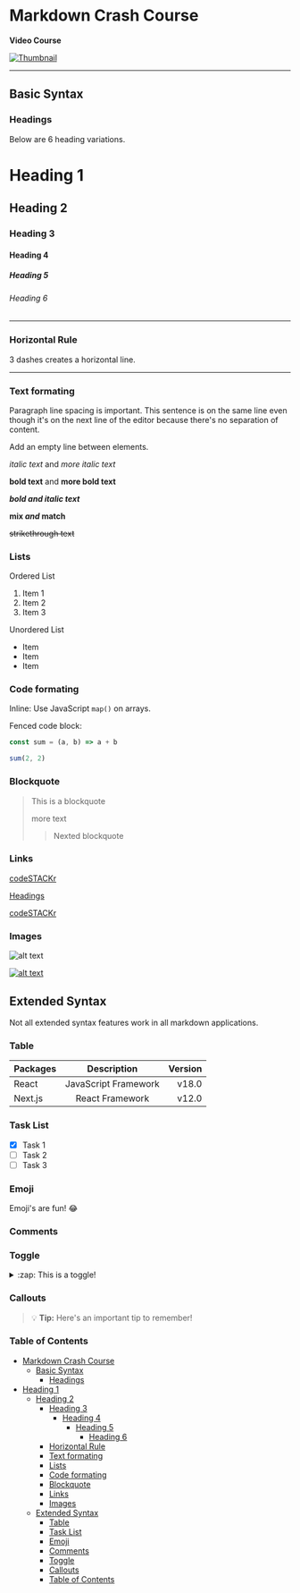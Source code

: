 # Markdown Crash Course

**Video Course**

[![Thumbnail](https://img.youtube.com/vi/ftOBvusMHjQ/maxresdefault.jpg)](https://youtu.be/ftOBvusMHjQ)

---

## Basic Syntax

### Headings

Below are 6 heading variations.

# Heading 1

## Heading 2

### Heading 3

#### Heading 4

##### Heading 5

###### Heading 6

---

### Horizontal Rule

3 dashes creates a horizontal line.

---

### Text formating

Paragraph line spacing is important.
This sentence is on the same line even though it's on the next line of the editor because there's no separation of content.

Add an empty line between elements.

_italic text_ and _more italic text_

**bold text** and **more bold text**

**_bold and italic text_**

**mix _and_ match**

~~strikethrough text~~

### Lists

Ordered List

1. Item 1
1. Item 2
1. Item 3

Unordered List

- Item
- Item
- Item

### Code formating

Inline: Use JavaScript `map()` on arrays.

Fenced code block:

```js
const sum = (a, b) => a + b

sum(2, 2)
```

### Blockquote

> This is a blockquote
>
> more text
>
> > Nexted blockquote

### Links

[codeSTACKr](https://youtube.com/codeSTACKr "codeSTACKr YouTube")

[Headings](#headings)

[codeSTACKr][cs]

[cs]: https://youtube.com/codeSTACKr "codeSTACKr YouTube"

### Images

![alt text](/codecat.png)

[![alt text](/codecat.png)](https://codecats.xyz)

## Extended Syntax

Not all extended syntax features work in all markdown applications.

### Table

| Packages |     Description      | Version |
| :------- | :------------------: | ------: |
| React    | JavaScript Framework |   v18.0 |
| Next.js  |   React Framework    |   v12.0 |

### Task List
        
- [x] Task 1
- [ ] Task 2
- [ ] Task 3

### Emoji

Emoji's are fun! :joy:

### Comments

[This is a hidden comment.]: #

### Toggle

<details>
  <summary>:zap: This is a toggle!</summary>

Contents of toggle.

</details>

### Callouts

> :bulb: **Tip:** Here's an important tip to remember!

### Table of Contents

- [Markdown Crash Course](#markdown-crash-course)
  - [Basic Syntax](#basic-syntax)
    - [Headings](#headings)
- [Heading 1](#heading-1)
  - [Heading 2](#heading-2)
    - [Heading 3](#heading-3)
      - [Heading 4](#heading-4)
        - [Heading 5](#heading-5)
          - [Heading 6](#heading-6)
    - [Horizontal Rule](#horizontal-rule)
    - [Text formating](#text-formating)
    - [Lists](#lists)
    - [Code formating](#code-formating)
    - [Blockquote](#blockquote)
    - [Links](#links)
    - [Images](#images)
  - [Extended Syntax](#extended-syntax)
    - [Table](#table)
    - [Task List](#task-list)
    - [Emoji](#emoji)
    - [Comments](#comments)
    - [Toggle](#toggle)
    - [Callouts](#callouts)
    - [Table of Contents](#table-of-contents)
